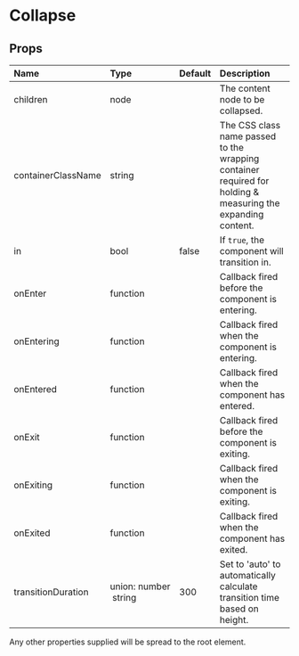 Collapse
========



Props
-----

| Name | Type | Default | Description |
|:-----|:-----|:--------|:------------|
| children | node |  | The content node to be collapsed. |
| containerClassName | string |  | The CSS class name passed to the wrapping container required for holding & measuring the expanding content. |
| in | bool | false | If `true`, the component will transition in. |
| onEnter | function |  | Callback fired before the component is entering. |
| onEntering | function |  | Callback fired when the component is entering. |
| onEntered | function |  | Callback fired when the component has entered. |
| onExit | function |  | Callback fired before the component is exiting. |
| onExiting | function |  | Callback fired when the component is exiting. |
| onExited | function |  | Callback fired when the component has exited. |
| transitionDuration | union:&nbsp;number<br>&nbsp;string<br> | 300 | Set to 'auto' to automatically calculate transition time based on height. |

Any other properties supplied will be spread to the root element.

